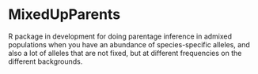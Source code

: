 MixedUpParents
================

R package in development for doing parentage inference in admixed
populations when you have an abundance of species-specific alleles, and
also a lot of alleles that are not fixed, but at different frequencies
on the different backgrounds.
